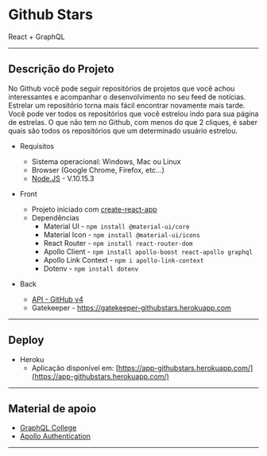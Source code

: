 # Github Stars
React + GraphQL

<hr>

## Descrição do Projeto
No Github você pode seguir repositórios de projetos que você achou interessantes e acompanhar o desenvolvimento no seu feed de notícias.
Estrelar um repositório torna mais fácil encontrar novamente mais tarde. Você pode ver todos os repositórios que você estrelou indo para sua página de estrelas.
O que não tem no Github, com menos do que 2 cliques, é saber quais são todos os repositórios que um determinado usuário estrelou.

- Requisitos
  - Sistema operacional: Windows, Mac ou Linux
  - Browser (Google Chrome, Firefox, etc...)
  - [Node.JS](https://nodejs.org/en/) - V.10.15.3

- Front
  - Projeto iniciado com [create-react-app](https://github.com/facebook/create-react-app)
  - Dependências
    - Material UI - `npm install @material-ui/core`
    - Material Icon - `npm install @material-ui/icons`
    - React Router - `npm install react-router-dom` 
    - Apollo Client - `npm install apollo-boost react-apollo graphql`
    - Apollo Link Context - `npm i apollo-link-context`
    - Dotenv - `npm install dotenv`
    
 - Back
    - [API - GitHub v4](https://developer.github.com/v4/)
    - Gatekeeper - https://gatekeeper-githubstars.herokuapp.com

<hr>

## Deploy
- Heroku
  - Aplicação disponível em: [https://app-githubstars.herokuapp.com/](https://app-githubstars.herokuapp.com/)

<hr>

## Material de apoio
- [GraphQL College](https://www.graphql.college/implementing-github-oauth-flow/)
- [Apollo Authentication](https://www.apollographql.com/docs/react/recipes/authentication.html)
<hr>

